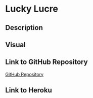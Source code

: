 # Lucky Lucre

## Description

## Visual

## Link to GitHub Repository
<a href="[https://github.com/brianchoix31/09-readme-generator](https://github.com/samsong1019/LuckyLucre/tree/thebranch
)">GitHub Repository</a>

## Link to Heroku
